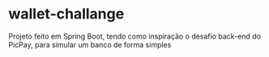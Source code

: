 # wallet-challange
Projeto feito em Spring Boot, tendo como inspiração o desafio back-end do PicPay, para simular um banco de forma simples
